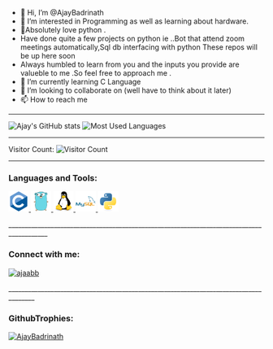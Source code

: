- 👋 Hi, I’m @AjayBadrinath
- 👀 I’m interested in Programming as well as learning about hardware.
- 🐍Absolutely love python .
- Have done quite a few projects on python ie ..Bot that attend zoom meetings automatically,Sql db interfacing with  python These repos will be up here soon
- Always humbled to learn from you and the inputs you provide are valueble to me .So feel free to approach me .
- 🌱 I’m currently learning C Language
- 💞️ I’m looking to collaborate on (well have to think about it later)
- 📫 How to reach me 



<!---
AjayBadrinath/AjayBadrinath is a ✨ special ✨ repository because its `README.md` (this file) appears on your GitHub profile.
You can click the Preview link to take a look at your changes.
--->
______________________________________________________________________________________________________________________________
![Ajay's GitHub stats](https://github-readme-stats.vercel.app/api?username=AjayBadrinath&show_icons=true&theme=merko)
![Most Used Languages](https://github-readme-stats.vercel.app/api/top-langs/?username=AjayBadrinath&show_icons=true&theme=merko)
_________________________________________________________________________________
Visitor Count:
![Visitor Count](https://profile-counter.glitch.me/AjayBadrinath/count.svg)
_________________________________________________________________________________
<h3 align="left">Languages and Tools:</h3>
<p align="left"> <a href="https://www.cprogramming.com/" target="_blank" rel="noreferrer"> <img src="https://raw.githubusercontent.com/devicons/devicon/master/icons/c/c-original.svg" alt="c" width="40" height="40"/> </a> <a href="https://golang.org" target="_blank" rel="noreferrer"> <img src="https://raw.githubusercontent.com/devicons/devicon/master/icons/go/go-original.svg" alt="go" width="40" height="40"/> </a> <a href="https://www.linux.org/" target="_blank" rel="noreferrer"> <img src="https://raw.githubusercontent.com/devicons/devicon/master/icons/linux/linux-original.svg" alt="linux" width="40" height="40"/> </a> <a href="https://www.mysql.com/" target="_blank" rel="noreferrer"> <img src="https://raw.githubusercontent.com/devicons/devicon/master/icons/mysql/mysql-original-wordmark.svg" alt="mysql" width="40" height="40"/> </a> <a href="https://www.python.org" target="_blank" rel="noreferrer"> <img src="https://raw.githubusercontent.com/devicons/devicon/master/icons/python/python-original.svg" alt="python" width="40" height="40"/> </a> </p>
__________________________________________________________________________________________
<h3 align="left">Connect with me:</h3>
<p align="left">
<a href="https://linkedin.com/in/ajay-badrinath-151a82225" target="blank"><img align="center" src="https://raw.githubusercontent.com/rahuldkjain/github-profile-readme-generator/master/src/images/icons/Social/linked-in-alt.svg" alt="ajaabb" height="30" width="40" /></a>
</p>
______________________________________________________________________________________
<h3 align="left">GithubTrophies:</h3>
<p align="left">
<p align="left"> <a href="https://github.com/ryo-ma/github-profile-trophy"><img src="https://github-profile-trophy.vercel.app/?username=AjayBadrinath&title=Commit,Repo,Followers" alt="AjayBadrinath" /></a> </p>
